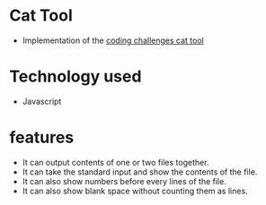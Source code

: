 # Cat Tool
- Implementation of the [coding challenges cat tool](https://codingchallenges.fyi/challenges/challenge-cat)
# Technology used
- Javascript
# features
- It can output contents of one or two files together.
- It can take the standard input and show the contents of the file.
- It can also show numbers before every lines of the file.
- It can also show blank space without counting them as lines.
